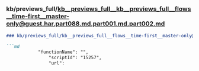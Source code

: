 ### kb/previews_full/kb__previews_full__kb__previews_full__flows__time-first__master-only@guest.har.part088.md.part001.md.part002.md

```md
### kb/previews_full/kb__previews_full__flows__time-first__master-only@guest.har.part088.md.part001.md (part 002)

```md
            "functionName": "",
                "scriptId": "15257",
                "url":
```

```

```
